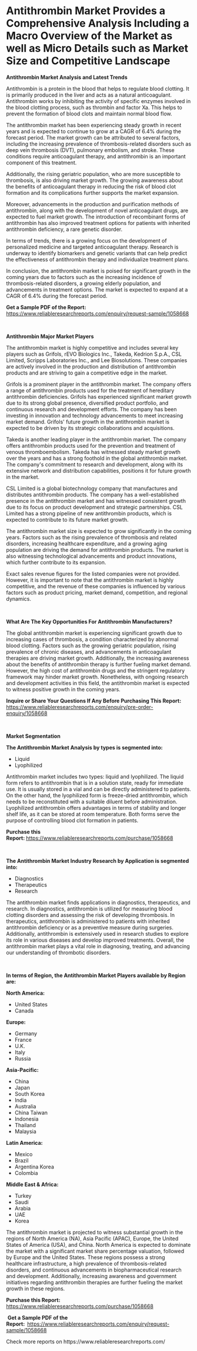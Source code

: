 <p><h1>Antithrombin Market Provides a Comprehensive Analysis Including a Macro Overview of the Market as well as Micro Details such as Market Size and Competitive Landscape</h1></p><p><strong>Antithrombin Market Analysis and Latest Trends</strong></p>
<p><p>Antithrombin is a protein in the blood that helps to regulate blood clotting. It is primarily produced in the liver and acts as a natural anticoagulant. Antithrombin works by inhibiting the activity of specific enzymes involved in the blood clotting process, such as thrombin and factor Xa. This helps to prevent the formation of blood clots and maintain normal blood flow.</p><p>The antithrombin market has been experiencing steady growth in recent years and is expected to continue to grow at a CAGR of 6.4% during the forecast period. The market growth can be attributed to several factors, including the increasing prevalence of thrombosis-related disorders such as deep vein thrombosis (DVT), pulmonary embolism, and stroke. These conditions require anticoagulant therapy, and antithrombin is an important component of this treatment.</p><p>Additionally, the rising geriatric population, who are more susceptible to thrombosis, is also driving market growth. The growing awareness about the benefits of anticoagulant therapy in reducing the risk of blood clot formation and its complications further supports the market expansion.</p><p>Moreover, advancements in the production and purification methods of antithrombin, along with the development of novel anticoagulant drugs, are expected to fuel market growth. The introduction of recombinant forms of antithrombin has also improved treatment options for patients with inherited antithrombin deficiency, a rare genetic disorder.</p><p>In terms of trends, there is a growing focus on the development of personalized medicine and targeted anticoagulant therapy. Research is underway to identify biomarkers and genetic variants that can help predict the effectiveness of antithrombin therapy and individualize treatment plans.</p><p>In conclusion, the antithrombin market is poised for significant growth in the coming years due to factors such as the increasing incidence of thrombosis-related disorders, a growing elderly population, and advancements in treatment options. The market is expected to expand at a CAGR of 6.4% during the forecast period.</p></p>
<p><strong>Get a Sample PDF of the Report:&nbsp;</strong> <a href="https://www.reliableresearchreports.com/enquiry/request-sample/1058668">https://www.reliableresearchreports.com/enquiry/request-sample/1058668</a></p>
<p>&nbsp;</p>
<p><strong>Antithrombin Major Market Players</strong></p>
<p><p>The antithrombin market is highly competitive and includes several key players such as Grifols, rEVO Biologics Inc., Takeda, Kedrion S.p.A., CSL Limited, Scripps Laboratories Inc., and Lee Biosolutions. These companies are actively involved in the production and distribution of antithrombin products and are striving to gain a competitive edge in the market.</p><p>Grifols is a prominent player in the antithrombin market. The company offers a range of antithrombin products used for the treatment of hereditary antithrombin deficiencies. Grifols has experienced significant market growth due to its strong global presence, diversified product portfolio, and continuous research and development efforts. The company has been investing in innovation and technology advancements to meet increasing market demand. Grifols' future growth in the antithrombin market is expected to be driven by its strategic collaborations and acquisitions.</p><p>Takeda is another leading player in the antithrombin market. The company offers antithrombin products used for the prevention and treatment of venous thromboembolism. Takeda has witnessed steady market growth over the years and has a strong foothold in the global antithrombin market. The company's commitment to research and development, along with its extensive network and distribution capabilities, positions it for future growth in the market.</p><p>CSL Limited is a global biotechnology company that manufactures and distributes antithrombin products. The company has a well-established presence in the antithrombin market and has witnessed consistent growth due to its focus on product development and strategic partnerships. CSL Limited has a strong pipeline of new antithrombin products, which is expected to contribute to its future market growth.</p><p>The antithrombin market size is expected to grow significantly in the coming years. Factors such as the rising prevalence of thrombosis and related disorders, increasing healthcare expenditure, and a growing aging population are driving the demand for antithrombin products. The market is also witnessing technological advancements and product innovations, which further contribute to its expansion.</p><p>Exact sales revenue figures for the listed companies were not provided. However, it is important to note that the antithrombin market is highly competitive, and the revenue of these companies is influenced by various factors such as product pricing, market demand, competition, and regional dynamics.</p></p>
<p>&nbsp;</p>
<p><strong>What Are The Key Opportunities For Antithrombin Manufacturers?</strong></p>
<p><p>The global antithrombin market is experiencing significant growth due to increasing cases of thrombosis, a condition characterized by abnormal blood clotting. Factors such as the growing geriatric population, rising prevalence of chronic diseases, and advancements in anticoagulant therapies are driving market growth. Additionally, the increasing awareness about the benefits of antithrombin therapy is further fueling market demand. However, the high cost of antithrombin drugs and the stringent regulatory framework may hinder market growth. Nonetheless, with ongoing research and development activities in this field, the antithrombin market is expected to witness positive growth in the coming years.</p></p>
<p><strong>Inquire or Share Your Questions If Any Before Purchasing This Report:</strong> <a href="https://www.reliableresearchreports.com/enquiry/pre-order-enquiry/1058668">https://www.reliableresearchreports.com/enquiry/pre-order-enquiry/1058668</a></p>
<p>&nbsp;</p>
<p><strong>Market Segmentation</strong></p>
<p><strong>The Antithrombin Market Analysis by types is segmented into:</strong></p>
<p><ul><li>Liquid</li><li>Lyophilized</li></ul></p>
<p><p>Antithrombin market includes two types: liquid and lyophilized. The liquid form refers to antithrombin that is in a solution state, ready for immediate use. It is usually stored in a vial and can be directly administered to patients. On the other hand, the lyophilized form is freeze-dried antithrombin, which needs to be reconstituted with a suitable diluent before administration. Lyophilized antithrombin offers advantages in terms of stability and longer shelf life, as it can be stored at room temperature. Both forms serve the purpose of controlling blood clot formation in patients.</p></p>
<p><strong>Purchase this Report:&nbsp;</strong><a href="https://www.reliableresearchreports.com/purchase/1058668">https://www.reliableresearchreports.com/purchase/1058668</a></p>
<p>&nbsp;</p>
<p><strong>The Antithrombin Market Industry Research by Application is segmented into:</strong></p>
<p><ul><li>Diagnostics</li><li>Therapeutics</li><li>Research</li></ul></p>
<p><p>The antithrombin market finds applications in diagnostics, therapeutics, and research. In diagnostics, antithrombin is utilized for measuring blood clotting disorders and assessing the risk of developing thrombosis. In therapeutics, antithrombin is administered to patients with inherited antithrombin deficiency or as a preventive measure during surgeries. Additionally, antithrombin is extensively used in research studies to explore its role in various diseases and develop improved treatments. Overall, the antithrombin market plays a vital role in diagnosing, treating, and advancing our understanding of thrombotic disorders.</p></p>
<p>&nbsp;</p>
<p><strong>In terms of Region, the Antithrombin Market Players available by Region are:</strong></p>
<p>
    <p> <strong> North America: </strong>
        <ul>
            <li>United States</li>
            <li>Canada</li>
        </ul>
        </p> 
    <p> <strong> Europe: </strong>
        <ul>
            <li>Germany</li>
            <li>France</li>
            <li>U.K.</li>
            <li>Italy</li>
            <li>Russia</li>
        </ul>
        </p> 
    <p> <strong> Asia-Pacific: </strong>
        <ul>
            <li>China</li>
            <li>Japan</li>
            <li>South Korea</li>
            <li>India</li>
            <li>Australia</li>
            <li>China Taiwan</li>
            <li>Indonesia</li>
            <li>Thailand</li>
            <li>Malaysia</li>
        </ul>
        </p> 
    <p> <strong> Latin America: </strong>
        <ul>
            <li>Mexico</li>
            <li>Brazil</li>
            <li>Argentina Korea</li>
            <li>Colombia</li>
        </ul>
        </p> 
    <p> <strong> Middle East & Africa: </strong>
        <ul>
            <li>Turkey</li>
            <li>Saudi</li>
            <li>Arabia</li>
            <li>UAE</li>
            <li>Korea</li>
        </ul>
    </p>
    </p>
<p><p>The antithrombin market is projected to witness substantial growth in the regions of North America (NA), Asia Pacific (APAC), Europe, the United States of America (USA), and China. North America is expected to dominate the market with a significant market share percentage valuation, followed by Europe and the United States. These regions possess a strong healthcare infrastructure, a high prevalence of thrombosis-related disorders, and continuous advancements in biopharmaceutical research and development. Additionally, increasing awareness and government initiatives regarding antithrombin therapies are further fueling the market growth in these regions.</p></p>
<p><strong>Purchase this Report: </strong><a href="https://www.reliableresearchreports.com/purchase/1058668">https://www.reliableresearchreports.com/purchase/1058668</a></p>
<p>&nbsp;<strong>Get a Sample PDF of the Report:&nbsp;&nbsp;</strong><a href="https://www.reliableresearchreports.com/enquiry/request-sample/1058668">https://www.reliableresearchreports.com/enquiry/request-sample/1058668</a></p>
<p><strong></strong></p>
<p>Check more reports on https://www.reliableresearchreports.com/</p>